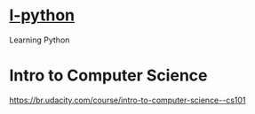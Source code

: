 # [l-python](README.md)
Learning Python


# Intro to Computer Science
https://br.udacity.com/course/intro-to-computer-science--cs101


